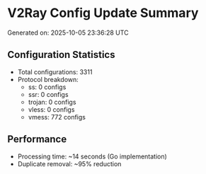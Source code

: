 # V2Ray Config Update Summary
Generated on: 2025-10-05 23:36:28 UTC

## Configuration Statistics
- Total configurations: 3311
- Protocol breakdown:
  - ss: 0 configs
  - ssr: 0 configs
  - trojan: 0 configs
  - vless: 0 configs
  - vmess: 772 configs

## Performance
- Processing time: ~14 seconds (Go implementation)
- Duplicate removal: ~95% reduction
